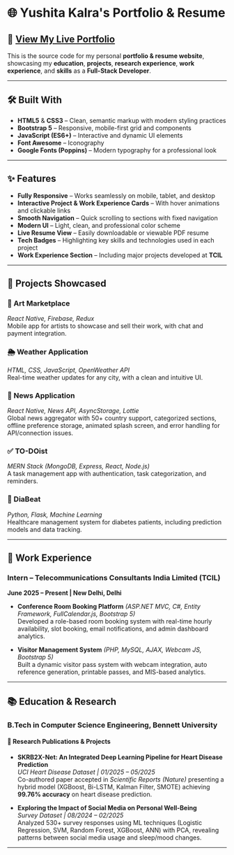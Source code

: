 # 🌐 Yushita Kalra's Portfolio & Resume

## 📄 [View My Live Portfolio](https://yushitaaaaaaaa.github.io/)  
This is the source code for my personal **portfolio & resume website**, showcasing my **education**, **projects**, **research experience**, **work experience**, and **skills** as a **Full-Stack Developer**.

---

## 🛠️ Built With

- **HTML5** & **CSS3** – Clean, semantic markup with modern styling practices  
- **Bootstrap 5** – Responsive, mobile-first grid and components  
- **JavaScript (ES6+)** – Interactive and dynamic UI elements  
- **Font Awesome** – Iconography  
- **Google Fonts (Poppins)** – Modern typography for a professional look  

---

## ✨ Features

- **Fully Responsive** – Works seamlessly on mobile, tablet, and desktop  
- **Interactive Project & Work Experience Cards** – With hover animations and clickable links  
- **Smooth Navigation** – Quick scrolling to sections with fixed navigation  
- **Modern UI** – Light, clean, and professional color scheme  
- **Live Resume View** – Easily downloadable or viewable PDF resume  
- **Tech Badges** – Highlighting key skills and technologies used in each project  
- **Work Experience Section** – Including major projects developed at **TCIL**  

---

## 🚀 Projects Showcased

### 📱 Art Marketplace  
*React Native, Firebase, Redux*  
Mobile app for artists to showcase and sell their work, with chat and payment integration.

### 🌦 Weather Application  
*HTML, CSS, JavaScript, OpenWeather API*  
Real-time weather updates for any city, with a clean and intuitive UI.

### 📰 News Application  
*React Native, News API, AsyncStorage, Lottie*  
Global news aggregator with 50+ country support, categorized sections, offline preference storage, animated splash screen, and error handling for API/connection issues.

### ✅ TO-DOist  
*MERN Stack (MongoDB, Express, React, Node.js)*  
A task management app with authentication, task categorization, and reminders.

### 💊 DiaBeat  
*Python, Flask, Machine Learning*  
Healthcare management system for diabetes patients, including prediction models and data tracking.

---

## 💼 Work Experience

### **Intern – Telecommunications Consultants India Limited (TCIL)**  
**June 2025 – Present | New Delhi, Delhi**  

- **Conference Room Booking Platform** *(ASP.NET MVC, C#, Entity Framework, FullCalendar.js, Bootstrap 5)*  
  Developed a role-based room booking system with real-time hourly availability, slot booking, email notifications, and admin dashboard analytics.  

- **Visitor Management System** *(PHP, MySQL, AJAX, Webcam JS, Bootstrap 5)*  
  Built a dynamic visitor pass system with webcam integration, auto reference generation, printable passes, and MIS-based analytics.

---

## 📚 Education & Research

### **B.Tech in Computer Science Engineering**, Bennett University  

#### 📄 Research Publications & Projects  

- **SKRB2X-Net: An Integrated Deep Learning Pipeline for Heart Disease Prediction**  
  *UCI Heart Disease Dataset | 01/2025 – 05/2025*  
  Co-authored paper accepted in *Scientific Reports (Nature)* presenting a hybrid model (XGBoost, Bi-LSTM, Kalman Filter, SMOTE) achieving **99.76% accuracy** on heart disease prediction.

- **Exploring the Impact of Social Media on Personal Well-Being**  
  *Survey Dataset | 08/2024 – 02/2025*  
  Analyzed 530+ survey responses using ML techniques (Logistic Regression, SVM, Random Forest, XGBoost, ANN) with PCA, revealing patterns between social media usage and sleep/mood changes.

---
